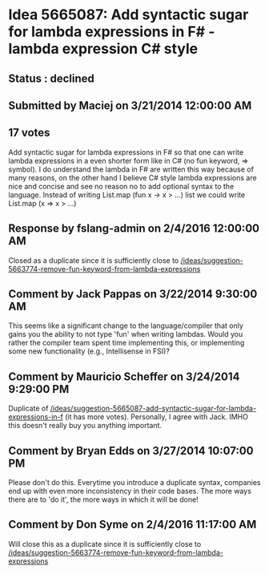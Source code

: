 # Idea 5665087: Add syntactic sugar for lambda expressions in F# - lambda expression C# style #

## Status : declined

## Submitted by Maciej on 3/21/2014 12:00:00 AM

## 17 votes

Add syntactic sugar for lambda expressions in F# so that one can write lambda expressions in a even shorter form like in C# (no fun keyword, => symbol).
I do understand the lambda in F# are written this way because of many reasons, on the other hand I believe C# style lambda expressions are nice and concise and see no reason no to add optional syntax to the language.
Instead of writing
List.map (fun x -> x > ...) list we could write
List.map (x => x > ...)

## Response by fslang-admin on 2/4/2016 12:00:00 AM

Closed as a duplicate since it is sufficiently close to [/ideas/suggestion-5663774-remove-fun-keyword-from-lambda-expressions](/ideas/suggestion-5663774-remove-fun-keyword-from-lambda-expressions.md)


## Comment by Jack Pappas on 3/22/2014 9:30:00 AM

This seems like a significant change to the language/compiler that only gains you the ability to not type 'fun' when writing lambdas. Would you rather the compiler team spent time implementing this, or implementing some new functionality (e.g., Intellisense in FSI)?

## Comment by Mauricio Scheffer on 3/24/2014 9:29:00 PM

Duplicate of [/ideas/suggestion-5665087-add-syntactic-sugar-for-lambda-expressions-in-f](/ideas/suggestion-5665087-add-syntactic-sugar-for-lambda-expressions-in-f.md) (it has more votes).
Personally, I agree with Jack. IMHO this doesn't really buy you anything important.

## Comment by Bryan Edds on 3/27/2014 10:07:00 PM

Please don't do this. Everytime you introduce a duplicate syntax, companies end up with even more inconsistency in their code bases.
The more ways there are to 'do it', the more ways in which it will be done!

## Comment by Don Syme on 2/4/2016 11:17:00 AM

Will close this as a duplicate since it is sufficiently close to [/ideas/suggestion-5663774-remove-fun-keyword-from-lambda-expressions](/ideas/suggestion-5663774-remove-fun-keyword-from-lambda-expressions.md)
